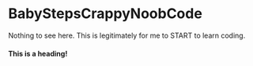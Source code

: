 # BabyStepsCrappyNoobCode
Nothing to see here. This is legitimately for me to START to learn coding.

#### This is a heading!
